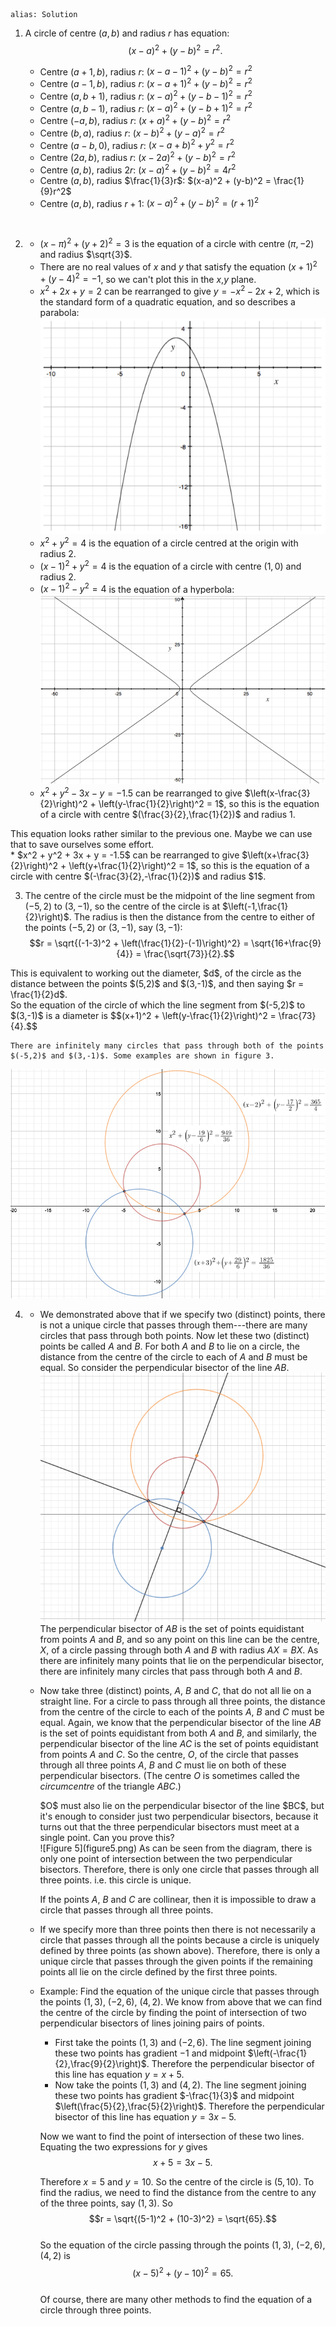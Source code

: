 ````
alias: Solution
````

1. A circle of centre $(a,b)$ and radius $r$ has equation: 
$$(x-a)^2 + (y-b)^2 = r^2.$$

	* Centre $(a+1,b)$, radius $r$: $(x-a-1)^2 + (y-b)^2 = r^2$ 
	* Centre $(a-1,b)$, radius $r$: $(x-a+1)^2 + (y-b)^2 = r^2$ 
	* Centre $(a,b+1)$, radius $r$: $(x-a)^2 + (y-b-1)^2 = r^2$ 
	* Centre $(a,b-1)$, radius $r$: $(x-a)^2 + (y-b+1)^2 = r^2$  
	* Centre $(-a,b)$, radius $r$: $(x+a)^2 + (y-b)^2 = r^2$  
	* Centre $(b,a)$, radius $r$: $(x-b)^2 + (y-a)^2 = r^2$  
	* Centre $(a-b,0)$, radius $r$: $(x-a+b)^2 + y^2 = r^2$
	* Centre $(2a,b)$, radius $r$: $(x-2a)^2 + (y-b)^2 = r^2$
	* Centre $(a,b)$, radius $2r$: $(x-a)^2 + (y-b)^2 = 4r^2$
	* Centre $(a,b)$, radius $\frac{1}{3}r$: $(x-a)^2 + (y-b)^2 = \frac{1}{9}r^2$
	* Centre $(a,b)$, radius $r+1$: $(x-a)^2 + (y-b)^2 = (r+1)^2$  
<br>

2.  * $(x-\pi)^2 + (y+2)^2 = 3$ is the equation of a circle with centre $(\pi,-2)$ and radius $\sqrt{3}$. 
	* There are no real values of $x$ and $y$ that satisfy the equation $(x+1)^2 + (y-4)^2 = -1$, so we can't plot this in the $x$,$y$ plane.
	* $x^2 + 2x + y = 2$ can be rearranged to give $y = -x^2-2x+2$, which is the standard form of a quadratic equation, and so describes a parabola:  
	![Figure 1](figure1.png)  
	* $x^2 + y^2 = 4$ is the equation of a circle centred at the origin with radius $2$.
	* $(x-1)^2 + y^2 = 4$ is the equation of a circle with centre $(1,0)$ and radius $2$.
	* $(x-1)^2 - y^2 = 4$ is the equation of a hyperbola:  
	![Figure 2](figure2.png)  
	* $x^2 + y^2 - 3x - y = -1.5$ can be rearranged to give $\left(x-\frac{3}{2}\right)^2 + \left(y-\frac{1}{2}\right)^2 = 1$, so this is the equation of a circle with centre $(\frac{3}{2},\frac{1}{2})$ and radius $1$.
  <div class="chalk span4 pull-right">
  This equation looks rather similar to the previous one.  Maybe we can use that to save ourselves some effort.
  </div>
	* $x^2 + y^2 + 3x + y = -1.5$ can be rearranged to give $\left(x+\frac{3}{2}\right)^2 + \left(y+\frac{1}{2}\right)^2 = 1$, so this is the equation of a circle with centre $(-\frac{3}{2},-\frac{1}{2})$ and radius $1$.  
<br>

3. The centre of the circle must be the midpoint of the line segment from $(-5,2)$ to $(3,-1)$, so the centre of the circle is at $\left(-1,\frac{1}{2}\right)$.
The radius is then the distance from the centre to either of the points $(-5,2)$ or $(3,-1)$, say $(3,-1)$:  
$$r = \sqrt{(-1-3)^2 + \left(\frac{1}{2}-(-1)\right)^2} = \sqrt{16+\frac{9}{4}} = \frac{\sqrt{73}}{2}.$$  
<div class="chalk">
This is equivalent to working out the diameter, $d$, of the circle as the distance between the points $(5,2)$ and $(3,-1)$, and then saying $r = \frac{1}{2}d$.
</div>  
So the equation of the circle of which the line segment from $(-5,2)$ to $(3,-1)$ is a diameter is  
$$(x+1)^2 + \left(y-\frac{1}{2}\right)^2 = \frac{73}{4}.$$  

	There are infinitely many circles that pass through both of the points $(-5,2)$ and $(3,-1)$. Some examples are shown in figure 3.  

![Figure 3](figure3.png)  

4. * We demonstrated above that if we specify two (distinct) points, there is not a unique circle that passes through them---there are many circles that pass through both points. Now let these two (distinct) points be called $A$ and $B$. For both $A$ and $B$ to lie on a circle, the distance from the centre of the circle to each of $A$ and $B$ must be equal. So consider the perpendicular bisector of the line $AB$.  
![Figure 4](figure4.png)  
The perpendicular bisector of $AB$ is the set of points equidistant from points $A$ and $B$, and so any point on this line can be the centre, $X$, of a circle passing through both $A$ and $B$ with radius $AX = BX$. As there are infinitely many points that lie on the perpendicular bisector, there are infinitely many circles that pass through both $A$ and $B$.

	* Now take three (distinct) points, $A$, $B$ and $C$, that do not all lie on a straight line. For a circle to pass through all three points, the distance from the centre of the circle to each of the points $A$, $B$ and $C$ must be equal. Again, we know that the perpendicular bisector of the line $AB$ is the set of points equidistant from both $A$ and $B$, and similarly, the perpendicular bisector of the line $AC$ is the set of points equidistant from points $A$ and $C$. So the centre, $O$, of the circle that passes through all three points $A$, $B$ and $C$ must lie on both of these perpendicular bisectors.  (The centre $O$ is sometimes called the _circumcentre_ of the triangle $ABC$.)

		<div class="chalk">
		$O$ must also lie on the perpendicular bisector of the line $BC$, but it's enough to consider just two perpendicular bisectors, because it turns out that the three perpendicular bisectors must meet at a single point.  Can you prove this?
		</div>  
		![Figure 5](figure5.png)  
		As can be seen from the diagram, there is only one point of intersection between the two perpendicular bisectors. Therefore, there is only one circle that passes through all three points. i.e. this circle is unique.

		If the points $A$, $B$ and $C$ are collinear, then it is impossible to draw a circle that passes through all three points.

	* If we specify more than three points then there is not necessarily a circle that passes through all the points because a circle is uniquely defined by three points (as shown above). Therefore, there is only a unique circle that passes through the given points if the remaining points all lie on the circle defined by the first three points.

	* Example:
	Find the equation of the unique circle that passes through the points $(1,3)$, $(-2,6)$, $(4,2)$.
	We know from above that we can find the centre of the circle by finding the point of intersection of two perpendicular bisectors of lines joining pairs of points.
		* First take the points $(1,3)$ and $(-2,6)$. The line segment joining these two points has gradient $-1$ and midpoint $\left(-\frac{1}{2},\frac{9}{2}\right)$. Therefore the perpendicular bisector of this line has equation $y = x + 5$.
		* Now take the points $(1,3)$ and $(4,2)$. The line segment joining these two points has gradient $-\frac{1}{3}$ and midpoint $\left(\frac{5}{2},\frac{5}{2}\right)$. Therefore the perpendicular bisector of this line has equation $y = 3x - 5$.

		Now we want to find the point of intersection of these two lines.  Equating the two expressions for $y$ gives  
	$$x + 5 = 3x - 5.$$

		Therefore $x = 5$ and $y = 10$.
	So the centre of the circle is $(5,10)$.
	To find the radius, we need to find the distance from the centre to any of the three points, say $(1,3)$. So  
	$$r = \sqrt{(5-1)^2 + (10-3)^2} = \sqrt{65}.$$  
	So the equation of the circle passing through the points $(1,3)$, $(-2,6)$, $(4,2)$ is  
	$$(x-5)^2 + (y-10)^2 = 65.$$  
	Of course, there are many other methods to find the equation of a circle through three points.
